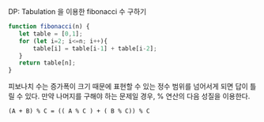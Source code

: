  DP: Tabulation 을 이용한 fibonacci 수 구하기
 ```js
 function fibonacci(n) {
    let table = [0,1];
    for (let i=2; i<=n; i++){
        table[i] = table[i-1] + table[i-2];
    }
    return table[n];
}
```

피보나치 수는 증가폭이 크기 때문에 표현할 수 있는 정수 범위를 넘어서게 되면 답이 틀릴 수 있다.
만약 나머지를 구해야 하는 문제일 경우, % 연산의 다음 성질을 이용한다.

`(A + B) % C = (( A % C ) + ( B % C)) % C`
